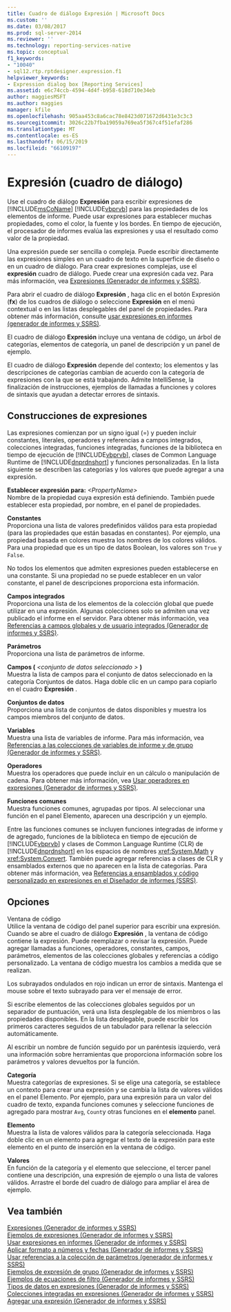 ```yaml
---
title: Cuadro de diálogo Expresión | Microsoft Docs
ms.custom: ''
ms.date: 03/08/2017
ms.prod: sql-server-2014
ms.reviewer: ''
ms.technology: reporting-services-native
ms.topic: conceptual
f1_keywords:
- "10040"
- sql12.rtp.rptdesigner.expression.f1
helpviewer_keywords:
- Expression dialog box [Reporting Services]
ms.assetid: e6c74ccb-4594-4d4f-b958-618d710e34eb
author: maggiesMSFT
ms.author: maggies
manager: kfile
ms.openlocfilehash: 905aa453c8a6cac78e8423d071672d6431e3c3c3
ms.sourcegitcommit: 3026c22b7fba19059a769ea5f367c4f51efaf286
ms.translationtype: MT
ms.contentlocale: es-ES
ms.lasthandoff: 06/15/2019
ms.locfileid: "66109197"
---
```

# <a name="expression-dialog-box"></a>Expresión (cuadro de diálogo)
  Use el cuadro de diálogo **Expresión** para escribir expresiones de [!INCLUDE[msCoName](../includes/msconame-md.md)] [!INCLUDE[vbprvb](../includes/vbprvb-md.md)] para las propiedades de los elementos de informe. Puede usar expresiones para establecer muchas propiedades, como el color, la fuente y los bordes. En tiempo de ejecución, el procesador de informes evalúa las expresiones y usa el resultado como valor de la propiedad.  
  
 Una expresión puede ser sencilla o compleja. Puede escribir directamente las expresiones simples en un cuadro de texto en la superficie de diseño o en un cuadro de diálogo. Para crear expresiones complejas, use el **expresión** cuadro de diálogo. Puede crear una expresión cada vez. Para más información, vea [Expresiones &#40;Generador de informes y SSRS&#41;](report-design/expressions-report-builder-and-ssrs.md).  
  
 Para abrir el cuadro de diálogo **Expresión** , haga clic en el botón Expresión (**fx**) de los cuadros de diálogo o seleccione **Expresión** en el menú contextual o en las listas desplegables del panel de propiedades. Para obtener más información, consulte [usar expresiones en informes &#40;generador de informes y SSRS&#41;](report-design/expression-uses-in-reports-report-builder-and-ssrs.md).  
  
 El cuadro de diálogo **Expresión** incluye una ventana de código, un árbol de categorías, elementos de categoría, un panel de descripción y un panel de ejemplo.  
  
 El cuadro de diálogo **Expresión** depende del contexto; los elementos y las descripciones de categorías cambian de acuerdo con la categoría de expresiones con la que se está trabajando. Admite IntelliSense, la finalización de instrucciones, ejemplos de llamadas a funciones y colores de sintaxis que ayudan a detectar errores de sintaxis.  
  
## <a name="expression-constructs"></a>Construcciones de expresiones  
 Las expresiones comienzan por un signo igual (=) y pueden incluir constantes, literales, operadores y referencias a campos integrados, colecciones integradas, funciones integradas, funciones de la biblioteca en tiempo de ejecución de [!INCLUDE[vbprvb](../includes/vbprvb-md.md)], clases de Common Language Runtime de [!INCLUDE[dnprdnshort](../includes/dnprdnshort-md.md)] y funciones personalizadas. En la lista siguiente se describen las categorías y los valores que puede agregar a una expresión.  
  
 **Establecer expresión para:**  _\<PropertyName>_  
 Nombre de la propiedad cuya expresión está definiendo. También puede establecer esta propiedad, por nombre, en el panel de propiedades.  
  
 **Constantes**  
 Proporciona una lista de valores predefinidos válidos para esta propiedad (para las propiedades que están basadas en constantes). Por ejemplo, una propiedad basada en colores muestra los nombres de los colores válidos. Para una propiedad que es un tipo de datos Boolean, los valores son `True` y `False`.  
  
 No todos los elementos que admiten expresiones pueden establecerse en una constante. Si una propiedad no se puede establecer en un valor constante, el panel de descripciones proporciona esta información.  
  
 **Campos integrados**  
 Proporciona una lista de los elementos de la colección global que puede utilizar en una expresión. Algunas colecciones solo se admiten una vez publicado el informe en el servidor. Para obtener más información, vea [Referencias a campos globales y de usuario integrados &#40;Generador de informes y SSRS&#41;](report-design/built-in-collections-built-in-globals-and-users-references-report-builder.md).  
  
 **Parámetros**  
 Proporciona una lista de parámetros de informe.  
  
 **Campos (**  _\<conjunto de datos seleccionado >_ **)**  
 Muestra la lista de campos para el conjunto de datos seleccionado en la categoría Conjuntos de datos. Haga doble clic en un campo para copiarlo en el cuadro **Expresión** .  
  
 **Conjuntos de datos**  
 Proporciona una lista de conjuntos de datos disponibles y muestra los campos miembros del conjunto de datos.  
  
 **Variables**  
 Muestra una lista de variables de informe. Para más información, vea [Referencias a las colecciones de variables de informe y de grupo &#40;Generador de informes y SSRS&#41;](report-design/built-in-collections-report-and-group-variables-references-report-builder.md).  
  
 **Operadores**  
 Muestra los operadores que puede incluir en un cálculo o manipulación de cadena. Para obtener más información, vea [Usar operadores en expresiones &#40;Generador de informes y SSRS&#41;](report-design/operators-in-expressions-report-builder-and-ssrs.md).  
  
 **Funciones comunes**  
 Muestra funciones comunes, agrupadas por tipos. Al seleccionar una función en el panel Elemento, aparecen una descripción y un ejemplo.  
  
 Entre las funciones comunes se incluyen funciones integradas de informe y de agregado, funciones de la biblioteca en tiempo de ejecución de [!INCLUDE[vbprvb](../includes/vbprvb-md.md)] y clases de Common Language Runtime (CLR) de [!INCLUDE[dnprdnshort](../includes/dnprdnshort-md.md)] en los espacios de nombres <xref:System.Math> y <xref:System.Convert>. También puede agregar referencias a clases de CLR y ensamblados externos que no aparecen en la lista de categorías. Para obtener más información, vea [Referencias a ensamblados y código personalizado en expresiones en el Diseñador de informes &#40;SSRS&#41;](report-design/custom-code-and-assembly-references-in-expressions-in-report-designer-ssrs.md).  
  
## <a name="options"></a>Opciones  
 Ventana de código  
 Utilice la ventana de código del panel superior para escribir una expresión. Cuando se abre el cuadro de diálogo **Expresión** , la ventana de código contiene la expresión. Puede reemplazar o revisar la expresión. Puede agregar llamadas a funciones, operadores, constantes, campos, parámetros, elementos de las colecciones globales y referencias a código personalizado. La ventana de código muestra los cambios a medida que se realizan.  
  
 Los subrayados ondulados en rojo indican un error de sintaxis. Mantenga el mouse sobre el texto subrayado para ver el mensaje de error.  
  
 Si escribe elementos de las colecciones globales seguidos por un separador de puntuación, verá una lista desplegable de los miembros o las propiedades disponibles. En la lista desplegable, puede escribir los primeros caracteres seguidos de un tabulador para rellenar la selección automáticamente.  
  
 Al escribir un nombre de función seguido por un paréntesis izquierdo, verá una información sobre herramientas que proporciona información sobre los parámetros y valores devueltos por la función.  
  
 **Categoría**  
 Muestra categorías de expresiones. Si se elige una categoría, se establece un contexto para crear una expresión y se cambia la lista de valores válidos en el panel Elemento. Por ejemplo, para una expresión para un valor del cuadro de texto, expanda funciones comunes y seleccione funciones de agregado para mostrar `Avg`, `Count`y otras funciones en el **elemento** panel.  
  
 **Elemento**  
 Muestra la lista de valores válidos para la categoría seleccionada. Haga doble clic en un elemento para agregar el texto de la expresión para este elemento en el punto de inserción en la ventana de código.  
  
 **Valores**  
 En función de la categoría y el elemento que seleccione, el tercer panel contiene una descripción, una expresión de ejemplo o una lista de valores válidos. Arrastre el borde del cuadro de diálogo para ampliar el área de ejemplo.  
  
## <a name="see-also"></a>Vea también  
 [Expresiones &#40;Generador de informes y SSRS&#41;](report-design/expressions-report-builder-and-ssrs.md)   
 [Ejemplos de expresiones &#40;Generador de informes y SSRS&#41;](report-design/expression-examples-report-builder-and-ssrs.md)   
 [Usar expresiones en informes &#40;Generador de informes y SSRS&#41;](report-design/expression-uses-in-reports-report-builder-and-ssrs.md)   
 [Aplicar formato a números y fechas &#40;Generador de informes y SSRS&#41;](report-design/formatting-numbers-and-dates-report-builder-and-ssrs.md)   
 [Usar referencias a la colección de parámetros &#40;generador de informes y SSRS&#41;](report-design/built-in-collections-parameters-collection-references-report-builder.md)   
 [Ejemplos de expresión de grupo &#40;Generador de informes y SSRS&#41;](report-design/group-expression-examples-report-builder-and-ssrs.md)   
 [Ejemplos de ecuaciones de filtro &#40;Generador de informes y SSRS&#41;](report-design/filter-equation-examples-report-builder-and-ssrs.md)   
 [Tipos de datos en expresiones &#40;Generador de informes y SSRS&#41;](report-design/data-types-in-expressions-report-builder-and-ssrs.md)   
 [Colecciones integradas en expresiones &#40;Generador de informes y SSRS&#41;](report-design/built-in-collections-in-expressions-report-builder.md)   
 [Agregar una expresión &#40;Generador de informes y SSRS&#41;](report-design/add-an-expression-report-builder-and-ssrs.md)  
  
  
